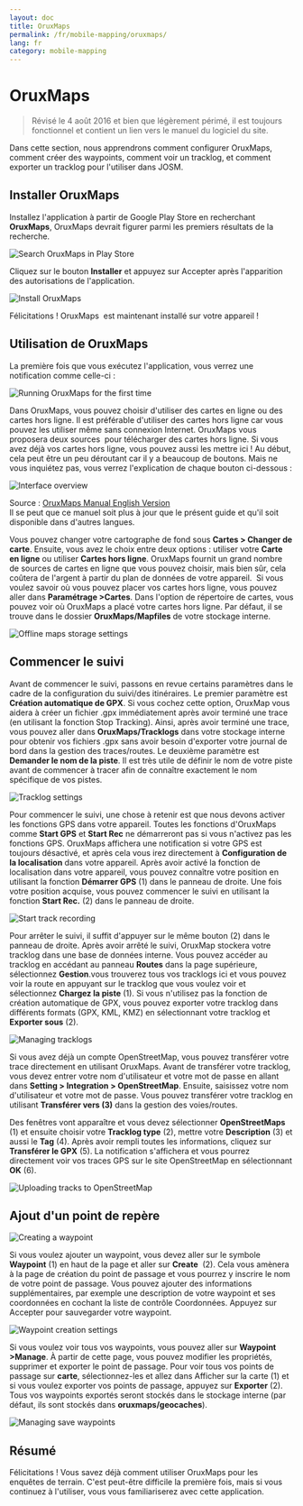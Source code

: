 ```yaml
---
layout: doc
title: OruxMaps
permalink: /fr/mobile-mapping/oruxmaps/
lang: fr
category: mobile-mapping
---
```


OruxMaps
===============

> Révisé le 4 août 2016 et bien que légèrement périmé, il est toujours fonctionnel et contient un lien vers le manuel du logiciel du site.

Dans cette section, nous apprendrons comment configurer OruxMaps, comment créer des waypoints, comment voir un tracklog, et comment exporter un tracklog pour l'utiliser dans JOSM.  

Installer OruxMaps
------------------

Installez l'application à partir de Google Play Store en recherchant **OruxMaps**, OruxMaps devrait figurer parmi les premiers résultats de la recherche.  

![Search OruxMaps in Play Store][]

Cliquez sur le bouton **Installer** et appuyez sur Accepter après l'apparition des autorisations de l'application.  

![Install OruxMaps][]

Félicitations ! OruxMaps  est maintenant installé sur votre appareil !  

Utilisation de OruxMaps
--------------------

La première fois que vous exécutez l'application, vous verrez une notification comme celle-ci :  

![Running OruxMaps for the first time][]

Dans OruxMaps, vous pouvez choisir d'utiliser des cartes en ligne ou des cartes hors ligne. Il est préférable d'utiliser des cartes hors ligne car vous pouvez les utiliser même sans connexion Internet. OruxMaps vous proposera deux sources  pour télécharger des cartes hors ligne. Si vous avez déjà vos cartes hors ligne, vous pouvez aussi les mettre ici ! Au début, cela peut être un peu déroutant car il y a beaucoup de boutons. Mais ne vous inquiétez pas, vous verrez l'explication de chaque bouton ci-dessous :  

![Interface overview][]

Source : [OruxMaps Manual English Version](http://www.google.com/url?q=http%3A%2F%2Fwww.oruxmaps.com%2Foruxmapsmanual_en.pdf&sa=D&sntz=1&usg=AFQjCNFY7Tk-Gzz9NFKy9WOsnfnn8x3Kwg)  
Il se peut que ce manuel soit plus à jour que le présent guide et qu'il soit disponible dans d'autres langues.  

Vous pouvez changer votre cartographe de fond sous **Cartes \> Changer de carte**. Ensuite, vous avez le choix entre deux options : utiliser votre **Carte en ligne** ou utiliser 
**Cartes hors ligne**. OruxMaps fournit un grand nombre de sources de cartes en ligne que vous pouvez choisir, mais bien sûr, cela coûtera de l'argent à partir du plan de données de votre appareil.  Si vous voulez savoir où vous pouvez placer vos cartes hors ligne, vous pouvez aller dans **Paramétrage \>Cartes**. Dans l'option de répertoire de cartes, vous pouvez voir où OruxMaps a placé votre
cartes hors ligne. Par défaut, il se trouve dans le dossier **OruxMaps/Mapfiles** de votre stockage interne.  

![Offline maps storage settings][]

Commencer le suivi
--------------

Avant de commencer le suivi, passons en revue certains paramètres dans le cadre de la configuration du suivi/des itinéraires. Le premier paramètre est **Création automatique de GPX**. Si vous cochez cette option, OruxMap vous aidera à créer un fichier .gpx immédiatement après avoir terminé une trace (en utilisant la fonction Stop Tracking). Ainsi, après avoir terminé une trace, vous pouvez aller dans **OruxMaps/Tracklogs** dans votre stockage interne pour obtenir vos fichiers .gpx sans avoir besoin d'exporter votre journal de bord dans la gestion des traces/routes. Le deuxième paramètre est **Demander le nom de la piste**. Il est très utile de définir le nom de votre piste avant de commencer à tracer afin de connaître exactement le nom spécifique de vos pistes.  

![Tracklog settings][]

Pour commencer le suivi, une chose à retenir est que nous devons activer les fonctions GPS dans votre appareil. Toutes les fonctions d'OruxMaps comme **Start GPS** et **Start Rec** ne démarreront pas si vous n'activez pas les fonctions GPS. OruxMaps affichera une notification si votre GPS est toujours désactivé, et après cela vous irez directement à **Configuration de la localisation** dans votre appareil. Après avoir activé la fonction de localisation dans votre appareil, vous pouvez connaître votre position en utilisant la fonction **Démarrer GPS** (1) dans le panneau de droite. Une fois votre position acquise, vous pouvez commencer le suivi en utilisant la fonction **Start Rec.** (2) dans le panneau de droite.  

![Start track recording][]

Pour arrêter le suivi, il suffit d'appuyer sur le même bouton (2) dans le panneau de droite. Après avoir arrêté le suivi, OruxMap stockera votre tracklog dans une base de données interne. Vous pouvez accéder au tracklog en accédant au panneau **Routes** dans la page supérieure, sélectionnez **Gestion**.vous trouverez tous vos tracklogs ici et vous pouvez voir la route en appuyant sur le tracklog que vous voulez voir et sélectionnez **Chargez la piste** (1). Si vous n'utilisez pas la fonction de création automatique de GPX, vous pouvez exporter votre tracklog dans différents formats (GPX, KML, KMZ) en sélectionnant votre tracklog et **Exporter sous** (2).  

![Managing tracklogs][]

Si vous avez déjà un compte OpenStreetMap, vous pouvez transférer votre trace directement en utilisant OruxMaps. Avant de transférer votre tracklog, vous devez entrer votre nom d'utilisateur et votre mot de passe en allant dans **Setting \> Integration \> OpenStreetMap**. Ensuite, saisissez votre nom d'utilisateur et votre mot de passe. Vous pouvez transférer votre tracklog en utilisant **Transférer vers (3)** dans la gestion des voies/routes.  

Des fenêtres vont apparaître et vous devez sélectionner **OpenStreetMaps** (1) et ensuite choisir votre **Tracklog type** (2), mettre votre **Description** (3) et aussi le **Tag** (4). Après avoir rempli toutes les informations, cliquez sur **Transférer le GPX** (5). La notification s'affichera et vous pourrez directement voir vos traces GPS sur le site OpenStreetMap en sélectionnant **OK** (6).  

![Uploading tracks to OpenStreetMap][]

Ajout d'un point de repère
---------------------

![Creating a waypoint][]

Si vous voulez ajouter un waypoint, vous devez aller sur le symbole  **Waypoint** (1) en haut de la page et aller sur **Create**  (2). Cela vous amènera à la page de création du point de passage et vous pourrez y inscrire le nom de votre point de passage. Vous pouvez ajouter des informations supplémentaires, par exemple une description de votre waypoint et ses coordonnées en cochant la liste de contrôle Coordonnées. Appuyez sur Accepter pour sauvegarder votre waypoint.  

![Waypoint creation settings][]

Si vous voulez voir tous vos waypoints, vous pouvez aller sur **Waypoint \>Manage**. À partir de cette page, vous pouvez modifier les propriétés, supprimer et exporter le point de passage. Pour voir tous vos points de passage sur **carte**, sélectionnez-les et allez dans Afficher sur la carte (1) et si vous voulez exporter vos points de passage, appuyez sur **Exporter** (2). Tous vos waypoints exportés seront stockés dans le stockage interne (par défaut, ils sont stockés dans **oruxmaps/geocaches**).  

![Managing save waypoints][]

Résumé
-----------

Félicitations ! Vous savez déjà comment utiliser OruxMaps pour les enquêtes de terrain. C'est peut-être difficile la première fois, mais si vous continuez à l'utiliser, vous vous familiariserez avec cette application.  

[Search OruxMaps in Play Store]: /images/mobile-mapping/oruxmaps_image00.png
[Install OruxMaps]: /images/mobile-mapping/oruxmaps_image03.png
[Running OruxMaps for the first time]: /images/mobile-mapping/oruxmaps_image01.png
[Interface overview]: /images/mobile-mapping/oruxmaps_image09.png
[Offline maps storage settings]: /images/mobile-mapping/oruxmaps_image06.png
[Tracklog settings]: /images/mobile-mapping/oruxmaps_image11.png
[Start track recording]: /images/mobile-mapping/oruxmaps_image02.png
[Managing tracklogs]: /images/mobile-mapping/oruxmaps_image10.png
[Uploading tracks to OpenStreetMap]: /images/mobile-mapping/oruxmaps_image05.png
[Creating a waypoint]: /images/mobile-mapping/oruxmaps_image07.png
[Waypoint creation settings]: /images/mobile-mapping/oruxmaps_image08.png
[Managing save waypoints]: /images/mobile-mapping/oruxmaps_image04.png
